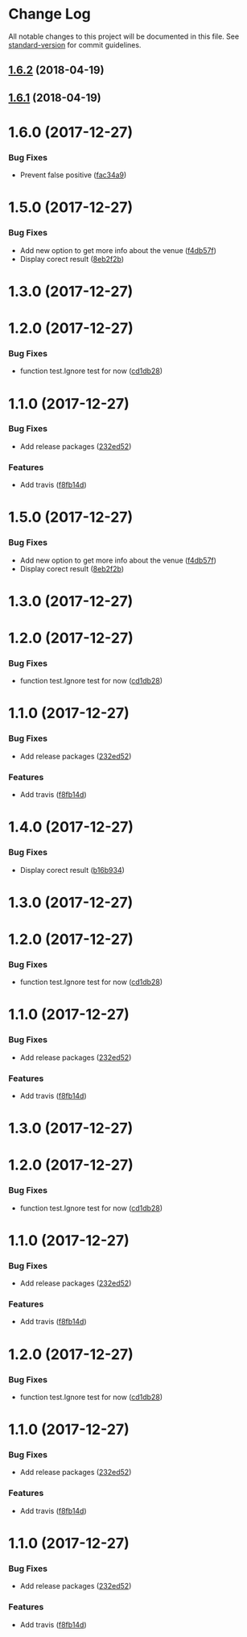 # Change Log

All notable changes to this project will be documented in this file. See [standard-version](https://github.com/conventional-changelog/standard-version) for commit guidelines.

<a name="1.6.2"></a>
## [1.6.2](https://github.com/baires/ontap-cli/compare/v1.6.1...v1.6.2) (2018-04-19)



<a name="1.6.1"></a>
## [1.6.1](https://github.com/baires/ontap-cli/compare/v1.6.0...v1.6.1) (2018-04-19)



<a name="1.6.0"></a>
# 1.6.0 (2017-12-27)


### Bug Fixes

* Prevent false positive ([fac34a9](https://github.com/baires/ontap-cli/commit/fac34a9))



<a name="1.5.0"></a>
# 1.5.0 (2017-12-27)


### Bug Fixes

* Add new option to get more info about the venue ([f4db57f](https://github.com/baires/ontap-cli/commit/f4db57f))
* Display corect result ([8eb2f2b](https://github.com/baires/ontap-cli/commit/8eb2f2b))



<a name="1.3.0"></a>
# 1.3.0 (2017-12-27)



<a name="1.2.0"></a>
# 1.2.0 (2017-12-27)


### Bug Fixes

* function test.Ignore test for now ([cd1db28](https://github.com/baires/ontap-cli/commit/cd1db28))



<a name="1.1.0"></a>
# 1.1.0 (2017-12-27)


### Bug Fixes

* Add release packages ([232ed52](https://github.com/baires/ontap-cli/commit/232ed52))


### Features

* Add travis ([f8fb14d](https://github.com/baires/ontap-cli/commit/f8fb14d))



<a name="1.5.0"></a>
# 1.5.0 (2017-12-27)


### Bug Fixes

* Add new option to get more info about the venue ([f4db57f](https://github.com/baires/ontap-cli/commit/f4db57f))
* Display corect result ([8eb2f2b](https://github.com/baires/ontap-cli/commit/8eb2f2b))



<a name="1.3.0"></a>
# 1.3.0 (2017-12-27)



<a name="1.2.0"></a>
# 1.2.0 (2017-12-27)


### Bug Fixes

* function test.Ignore test for now ([cd1db28](https://github.com/baires/ontap-cli/commit/cd1db28))



<a name="1.1.0"></a>
# 1.1.0 (2017-12-27)


### Bug Fixes

* Add release packages ([232ed52](https://github.com/baires/ontap-cli/commit/232ed52))


### Features

* Add travis ([f8fb14d](https://github.com/baires/ontap-cli/commit/f8fb14d))



<a name="1.4.0"></a>
# 1.4.0 (2017-12-27)


### Bug Fixes

* Display corect result ([b16b934](https://github.com/baires/ontap-cli/commit/b16b934))



<a name="1.3.0"></a>
# 1.3.0 (2017-12-27)



<a name="1.2.0"></a>
# 1.2.0 (2017-12-27)


### Bug Fixes

* function test.Ignore test for now ([cd1db28](https://github.com/baires/ontap-cli/commit/cd1db28))



<a name="1.1.0"></a>
# 1.1.0 (2017-12-27)


### Bug Fixes

* Add release packages ([232ed52](https://github.com/baires/ontap-cli/commit/232ed52))


### Features

* Add travis ([f8fb14d](https://github.com/baires/ontap-cli/commit/f8fb14d))



<a name="1.3.0"></a>
# 1.3.0 (2017-12-27)



<a name="1.2.0"></a>
# 1.2.0 (2017-12-27)


### Bug Fixes

* function test.Ignore test for now ([cd1db28](https://github.com/baires/ontap-cli/commit/cd1db28))



<a name="1.1.0"></a>
# 1.1.0 (2017-12-27)


### Bug Fixes

* Add release packages ([232ed52](https://github.com/baires/ontap-cli/commit/232ed52))


### Features

* Add travis ([f8fb14d](https://github.com/baires/ontap-cli/commit/f8fb14d))



<a name="1.2.0"></a>
# 1.2.0 (2017-12-27)


### Bug Fixes

* function test.Ignore test for now ([cd1db28](https://github.com/baires/ontap-cli/commit/cd1db28))



<a name="1.1.0"></a>
# 1.1.0 (2017-12-27)


### Bug Fixes

* Add release packages ([232ed52](https://github.com/baires/ontap-cli/commit/232ed52))


### Features

* Add travis ([f8fb14d](https://github.com/baires/ontap-cli/commit/f8fb14d))



<a name="1.1.0"></a>
# 1.1.0 (2017-12-27)


### Bug Fixes

* Add release packages ([232ed52](https://github.com/baires/ontap-cli/commit/232ed52))


### Features

* Add travis ([f8fb14d](https://github.com/baires/ontap-cli/commit/f8fb14d))

